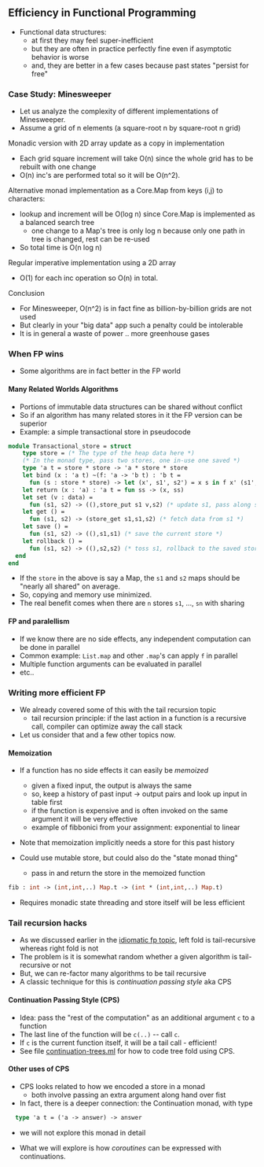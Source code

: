 ## Efficiency in Functional Programming

* Functional data structures: 
    - at first they may feel super-inefficient
    - but they are often in practice perfectly fine even if asymptotic behavior is worse
    - and, they are better in a few cases because past states "persist for free"

### Case Study: Minesweeper

* Let us analyze the complexity of different implementations of Minesweeper.
* Assume a grid of n elements (a square-root n by square-root n grid)

Monadic version with 2D array update as a copy in implementation
* Each grid square increment will take O(n) since the whole grid has to be rebuilt with one change
* O(n) inc's are performed total so it will be O(n^2).

Alternative monad implementation as a Core.Map from keys (i,j) to characters:
* lookup and increment will be O(log n) since Core.Map is implemented as a balanced search tree
    - one change to a Map's tree is only log n because only one path in tree is changed, rest can be re-used
* So total time is O(n log n)

Regular imperative implementation using a 2D array
* O(1) for each inc operation so O(n) in total.

Conclusion
* For Minesweeper, O(n^2) is in fact fine as billion-by-billion grids are not used
* But clearly in your "big data" app such a penalty could be intolerable
* It is in general a waste of power .. more greenhouse gases

### When FP wins

* Some algorithms are in fact better in the FP world

#### Many Related Worlds Algorithms
* Portions of immutable data structures can be shared without conflict
* So if an algorithm has many related stores in it the FP version can be superior
* Example: a simple transactional store in pseudocode

```ocaml
module Transactional_store = struct
    type store = (* The type of the heap data here *)
    (* In the monad type, pass two stores, one in-use one saved *)
    type 'a t = store * store -> 'a * store * store 
    let bind (x : 'a t) ~(f: 'a -> 'b t) : 'b t =
      fun (s : store * store) -> let (x', s1', s2') = x s in f x' (s1', s2')
    let return (x : 'a) : 'a t = fun ss -> (x, ss)
    let set (v : data) =
      fun (s1, s2) -> ((),store_put s1 v,s2) (* update s1, pass along s2 *)
    let get () =
      fun (s1, s2) -> (store_get s1,s1,s2) (* fetch data from s1 *)
    let save () = 
      fun (s1, s2) -> ((),s1,s1) (* save the current store *)
    let rollback () = 
      fun (s1, s2) -> ((),s2,s2) (* toss s1, rollback to the saved store s2 *)
  end
end
```

* If the `store` in the above is say a Map, the `s1` and `s2` maps should be "nearly all shared" on average.
* So, copying and memory use minimized.
* The real benefit comes when there are `n` stores `s1`, ..., `sn` with sharing


#### FP and paralellism

* If we know there are no side effects, any independent computation can be done in parallel
* Common example: `List.map` and other `.map`'s can apply `f` in parallel
* Multiple function arguments can be evaluated in parallel
* etc..


### Writing more efficient FP

* We already covered some of this with the tail recursion topic
  - tail recursion principle: if the last action in a function is a recursive call, compiler can optimize away the call stack
* Let us consider that and a few other topics now.

#### Memoization

* If a function has no side effects it can easily be *memoized*
  - given a fixed input, the output is always the same
  - so, keep a history of past input -> output pairs and look up input in table first
  - if the function is expensive and is often invoked on the same argument it will be very effective
  - example of fibbonici from your assignment: exponential to linear

* Note that memoization implicitly needs a store for this past history
* Could use mutable store, but could also do the "state monad thing"
  - pass in and return the store in the memoized function
```ocaml
fib : int -> (int,int,..) Map.t -> (int * (int,int,..) Map.t)
```
  - Requires monadic state threading and store itself will be less efficient


### Tail recursion hacks

* As we discussed earlier in the [idiomatic fp topic](idiomatic-fp.html#tail-recursion), left fold is tail-recursive whereas right fold is not
* The problem is it is somewhat random whether a given algorithm is tail-recursive or not
* But, we can re-factor many algorithms to be tail recursive
* A classic technique for this is *continuation passing style* aka CPS

#### Continuation Passing Style (CPS)

* Idea: pass the "rest of the computation" as an additional argument `c` to a function
* The last line of the function will be `c(..)` -- call `c`.
* If `c` is the current function itself, it will be a tail call - efficient!
* See file [continuation-trees.ml](continuation-trees.ml) for how to code tree fold using CPS.


#### Other uses of CPS
* CPS looks related to how we encoded a store in a monad 
   - both involve passing an extra argument along hand over fist
* In fact, there is a deeper connection: the Continuation monad, with type
```ocaml
  type 'a t = ('a -> answer) -> answer
```
  - we will not explore this monad in detail
* What we will explore is how *coroutines* can be expressed with continuations.

